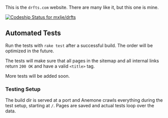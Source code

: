This is the `drfts.com` website.
There are many like it, but this one is mine.

[ ![Codeship Status for mxlje/drfts](https://codeship.io/projects/1a6e7e50-218f-0132-a891-22cde3786202/status)](https://codeship.io/projects/36296)

## Automated Tests

Run the tests with `rake test` after a successful build. The order will
be optimized in the future.

The tests will make sure that all pages in the sitemap and all internal
links return `200 OK` and have a valid `<title>` tag.

More tests will be added soon.

### Testing Setup

The build dir is served at a port and Anemone crawls everything during
the test setup, starting at `/`. Pages are saved and actual tests loop
over the data.